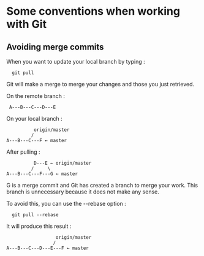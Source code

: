 # Some conventions when working with Git

## Avoiding merge commits

When you want to update your local branch by typing :
```
  git pull
```
Git will make a merge to merge your changes and those you just retrieved.

On the remote branch :
```
 A---B---C---D---E
```

On your local branch :
```
          origin/master
         /
A---B---C---F ← master
```

After pulling :
```
          D---E ← origin/master
         /     \
A---B---C---F---G ← master
```

G is a merge commit and Git has created a branch to merge your work. This branch is unnecessary because it does not make any sense.

To avoid this, you can use the --rebase option :
```
  git pull --rebase
```
It will produce this result :
```
                  origin/master
                 /
A---B---C---D---E---F ← master
```